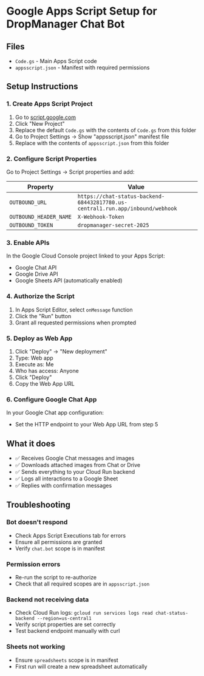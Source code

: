 # Google Apps Script Setup for DropManager Chat Bot

## Files
- `Code.gs` - Main Apps Script code
- `appsscript.json` - Manifest with required permissions

## Setup Instructions

### 1. Create Apps Script Project
1. Go to [script.google.com](https://script.google.com)
2. Click "New Project"
3. Replace the default `Code.gs` with the contents of `Code.gs` from this folder
4. Go to Project Settings → Show "appsscript.json" manifest file
5. Replace with the contents of `appsscript.json` from this folder

### 2. Configure Script Properties
Go to Project Settings → Script properties and add:

| Property | Value |
|----------|-------|
| `OUTBOUND_URL` | `https://chat-status-backend-684432817780.us-central1.run.app/inbound/webhook` |
| `OUTBOUND_HEADER_NAME` | `X-Webhook-Token` |
| `OUTBOUND_TOKEN` | `dropmanager-secret-2025` |

### 3. Enable APIs
In the Google Cloud Console project linked to your Apps Script:
- Google Chat API
- Google Drive API
- Google Sheets API (automatically enabled)

### 4. Authorize the Script
1. In Apps Script Editor, select `onMessage` function
2. Click the "Run" button
3. Grant all requested permissions when prompted

### 5. Deploy as Web App
1. Click "Deploy" → "New deployment"
2. Type: Web app
3. Execute as: Me
4. Who has access: Anyone
5. Click "Deploy"
6. Copy the Web App URL

### 6. Configure Google Chat App
In your Google Chat app configuration:
- Set the HTTP endpoint to your Web App URL from step 5

## What it does
- ✅ Receives Google Chat messages and images
- ✅ Downloads attached images from Chat or Drive
- ✅ Sends everything to your Cloud Run backend
- ✅ Logs all interactions to a Google Sheet
- ✅ Replies with confirmation messages

## Troubleshooting

### Bot doesn't respond
- Check Apps Script Executions tab for errors
- Ensure all permissions are granted
- Verify `chat.bot` scope is in manifest

### Permission errors
- Re-run the script to re-authorize
- Check that all required scopes are in `appsscript.json`

### Backend not receiving data
- Check Cloud Run logs: `gcloud run services logs read chat-status-backend --region=us-central1`
- Verify script properties are set correctly
- Test backend endpoint manually with curl

### Sheets not working
- Ensure `spreadsheets` scope is in manifest
- First run will create a new spreadsheet automatically
